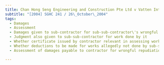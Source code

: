 ```yaml
---
title: Chan Hong Seng Engineering and Construction Pte Ltd v Vatten International Pte Ltd (No 2) 
subtitle: "[2004] SGHC 241 / 26\_October\_2004"
tags:
  - Damages
  - Assessment
  - Damages given to sub-contractor for sub-sub-contractor\'s wrongful repudiation of contract
  - Judgment also given to sub-sub-contractor for work done by it
  - Whether certificate issued by contractor relevant in assessing work done by sub-sub-contractor
  - Whether deductions to be made for works allegedly not done by sub-sub-contractor
  - Assessment of damages payable to contractor for wrongful repudiation of contract.

---
```


